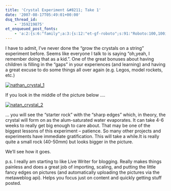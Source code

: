 ```yaml
---
title: 'Crystal Experiment &#8211; Take 1'
date: '2007-08-17T05:49:01+00:00'
dsq_thread_id:
    - '359219875'
et_enqueued_post_fonts:
    - 'a:2:{s:6:"family";a:3:{s:12:"et-gf-roboto";s:91:"Roboto:100,100italic,300,300italic,regular,italic,500,500italic,700,700italic,900,900italic";s:22:"et-gf-roboto-condensed";s:59:"Roboto+Condensed:300,300italic,regular,italic,700,700italic";s:17:"et-gf-roboto-slab";s:51:"Roboto+Slab:100,200,300,regular,500,600,700,800,900";}s:6:"subset";a:7:{i:0;s:9:"latin-ext";i:1;s:5:"greek";i:2;s:9:"greek-ext";i:3;s:10:"vietnamese";i:4;s:8:"cyrillic";i:5;s:5:"latin";i:6;s:12:"cyrillic-ext";}}'
---
```


I have to admit, I’ve never done the “grow the crystals on a string” experiment before. Seems like everyone I talk to is saying “oh,yeah, I remember doing that as a kid.”. One of the great bonuses about having children is filling in the “gaps” in your experiences (and learning) and having a great excuse to do some things all over again (e.g. Legos, model rockets, etc.)

[![nathan_crystal_1](http://www.bruceabernethy.com/wp-content/uploads/WindowsLiveWriter/CrystalExperimentTake1_6DDF/nathan_crystal_1_thumb.jpg)](http://www.bruceabernethy.com/wp-content/uploads/WindowsLiveWriter/CrystalExperimentTake1_6DDF/nathan_crystal_1.jpg)

If you look in the middle of the picture below ….

[![natan_crystal_2](http://www.bruceabernethy.com/wp-content/uploads/WindowsLiveWriter/CrystalExperimentTake1_6DDF/natan_crystal_2_thumb.jpg)](http://www.bruceabernethy.com/wp-content/uploads/WindowsLiveWriter/CrystalExperimentTake1_6DDF/natan_crystal_2.jpg)

… you will see the “starter rock” with the “sharp edges” which, in theory, the crystal will form on as the alum-saturated water evaporates. It can take 4-6 weeks to really get big enough to care about. That may be one of the biggest lessons of this experiment – patience. So many other projects and experiments have immediate gratification. This will take a while.It is really quite a small rock (40-50mm) but looks bigger in the picture.

We’ll see how it goes.

p.s. I really am starting to like Live Writer for blogging. Really makes things painless and does a great job of importing, scaling, and putting the little fancy edges on pictures (and automatically uploading the pictures via the metaweblog api). Helps you focus just on content and quickly getting stuff posted.